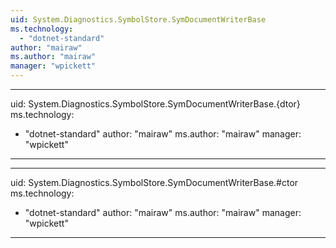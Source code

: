 ```yaml
---
uid: System.Diagnostics.SymbolStore.SymDocumentWriterBase
ms.technology: 
  - "dotnet-standard"
author: "mairaw"
ms.author: "mairaw"
manager: "wpickett"
---
```


---
uid: System.Diagnostics.SymbolStore.SymDocumentWriterBase.{dtor}
ms.technology: 
  - "dotnet-standard"
author: "mairaw"
ms.author: "mairaw"
manager: "wpickett"
---

---
uid: System.Diagnostics.SymbolStore.SymDocumentWriterBase.#ctor
ms.technology: 
  - "dotnet-standard"
author: "mairaw"
ms.author: "mairaw"
manager: "wpickett"
---

